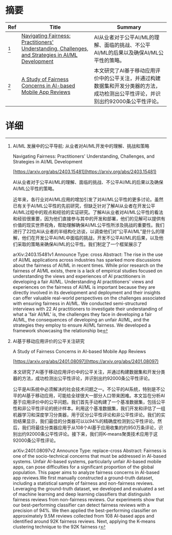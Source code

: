 # 摘要

| Ref | Title | Summary |
| --- | --- | --- |
| [^1] | [Navigating Fairness: Practitioners' Understanding, Challenges, and Strategies in AI/ML Development](https://arxiv.org/abs/2403.15481) | AI从业者对于公平AI/ML的理解、面临的挑战、不公平AI/ML的后果以及确保AI/ML公平性的策略。 |
| [^2] | [A Study of Fairness Concerns in AI-based Mobile App Reviews](https://arxiv.org/abs/2401.08097) | 本文研究了AI基于移动应用评价中的公平关注，并通过构建数据集和开发分类器的方法，成功检测出公平性评论，并识别出约92000条公平性评论。 |

# 详细

[^1]: AI/ML 发展中的公平导航: 从业者对AI/ML开发中的理解、挑战和策略

    Navigating Fairness: Practitioners' Understanding, Challenges, and Strategies in AI/ML Development

    [https://arxiv.org/abs/2403.15481](https://arxiv.org/abs/2403.15481)

    AI从业者对于公平AI/ML的理解、面临的挑战、不公平AI/ML的后果以及确保AI/ML公平性的策略。

    

    近年来，各行业对AI/ML应用的增加引发了对AI/ML公平性的更多讨论。虽然已有关于AI/ML公平性的先前研究，但缺乏针对了解AI从业者在开发公平AI/ML过程中的观点和经验的实证研究。了解AI从业者对AI/ML公平性的看法和经验很重要，因为他们直接参与其中的开发和部署，他们的见解可以提供有价值的现实世界视角，帮助理解确保AI/ML公平性所涉及挑战的重要性。我们进行了22位AI从业者的半结构化访谈，以调查他们对“公平AI/ML”是什么的理解，他们在开发公平AI/ML中面临的挑战，开发不公平AI/ML的后果，以及他们采取的策略来确保AI/ML的公平性。我们制定了一个框架展示了

    arXiv:2403.15481v1 Announce Type: cross  Abstract: The rise in the use of AI/ML applications across industries has sparked more discussions about the fairness of AI/ML in recent times. While prior research on the fairness of AI/ML exists, there is a lack of empirical studies focused on understanding the views and experiences of AI practitioners in developing a fair AI/ML. Understanding AI practitioners' views and experiences on the fairness of AI/ML is important because they are directly involved in its development and deployment and their insights can offer valuable real-world perspectives on the challenges associated with ensuring fairness in AI/ML. We conducted semi-structured interviews with 22 AI practitioners to investigate their understanding of what a 'fair AI/ML' is, the challenges they face in developing a fair AI/ML, the consequences of developing an unfair AI/ML, and the strategies they employ to ensure AI/ML fairness. We developed a framework showcasing the relationship be
    
[^2]: AI基于移动应用评价的公平关注研究

    A Study of Fairness Concerns in AI-based Mobile App Reviews

    [https://arxiv.org/abs/2401.08097](https://arxiv.org/abs/2401.08097)

    本文研究了AI基于移动应用评价中的公平关注，并通过构建数据集和开发分类器的方法，成功检测出公平性评论，并识别出约92000条公平性评论。

    

    公平是AI系统中必须解决的社会技术问题之一。不公平的AI系统，特别是不公平的AI基于移动应用，可能给全球很大一部分人口带来困难。本文旨在分析AI基于应用评价中的公平问题。我们首先手动构建了一个基准数据集，包括公平性和非公平性评论的统计样本。利用这个基准数据集，我们开发和评估了一组机器学习和深度学习分类器，用于区分公平性评论和非公平性评论。我们的实验结果显示，我们最佳的分类器可以以94%的精确度检测到公平性评论。然后，我们将最佳分类器应用于从108个AI基于应用收集的约950万条评论，识别出约92000条公平性评论。接下来，我们将K-means聚类技术应用于这92000条公平性评论。

    arXiv:2401.08097v2 Announce Type: replace-cross Abstract: Fairness is one of the socio-technical concerns that must be addressed in AI-based systems. Unfair AI-based systems, particularly unfair AI-based mobile apps, can pose difficulties for a significant proportion of the global population. This paper aims to analyze fairness concerns in AI-based app reviews.We first manually constructed a ground-truth dataset, including a statistical sample of fairness and non-fairness reviews. Leveraging the ground-truth dataset, we developed and evaluated a set of machine learning and deep learning classifiers that distinguish fairness reviews from non-fairness reviews. Our experiments show that our best-performing classifier can detect fairness reviews with a precision of 94%. We then applied the best-performing classifier on approximately 9.5M reviews collected from 108 AI-based apps and identified around 92K fairness reviews. Next, applying the K-means clustering technique to the 92K fairness r
    

